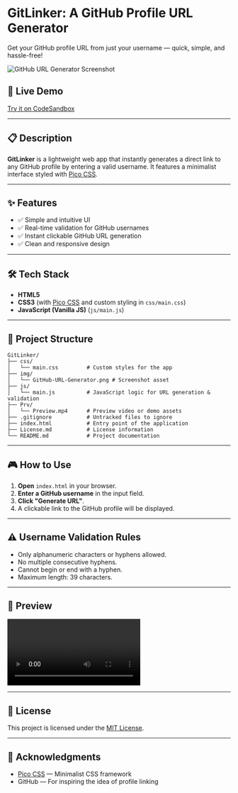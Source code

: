 # GitLinker: A GitHub Profile URL Generator

Get your GitHub profile URL from just your username — quick, simple, and hassle-free!

![GitHub URL Generator Screenshot](img/GitHub-URL-Generator.png)

## 🚀 Live Demo

[Try it on CodeSandbox](https://codesandbox.io/p/devbox/ng1-1-forked-ljtzsg)

<!-- Replace above with your deployed URL if/when hosting on GitHub Pages or elsewhere -->

---

## 📋 Description

**GitLinker** is a lightweight web app that instantly generates a direct link to any GitHub profile by entering a valid username. It features a minimalist interface styled with [Pico CSS](https://picocss.com/).

---

## ✨ Features

- ✅ Simple and intuitive UI
- ✅ Real-time validation for GitHub usernames
- ✅ Instant clickable GitHub URL generation
- ✅ Clean and responsive design

---

## 🛠️ Tech Stack

- **HTML5**
- **CSS3** (with [Pico CSS](https://picocss.com/) and custom styling in `css/main.css`)
- **JavaScript (Vanilla JS)** (`js/main.js`)

---

## 📂 Project Structure

```
GitLinker/
├── css/
│   └── main.css         # Custom styles for the app
├── img/
│   └── GitHub-URL-Generator.png # Screenshot asset
├── js/
│   └── main.js          # JavaScript logic for URL generation & validation
├── Prv/
│   └── Preview.mp4      # Preview video or demo assets
├── .gitignore           # Untracked files to ignore
├── index.html           # Entry point of the application
├── License.md           # License information
└── README.md            # Project documentation
```

---

## 🎮 How to Use

1. **Open** `index.html` in your browser.
2. **Enter a GitHub username** in the input field.
3. **Click "Generate URL"**.
4. A clickable link to the GitHub profile will be displayed.

---

## ⚠️ Username Validation Rules

- Only alphanumeric characters or hyphens allowed.
- No multiple consecutive hyphens.
- Cannot begin or end with a hyphen.
- Maximum length: 39 characters.

---

## 📸 Preview

![Preview](Prv/Preview.mp4)

---

## 📝 License

This project is licensed under the [MIT License](./License.md).

---

## 🙌 Acknowledgments

- [Pico CSS](https://picocss.com/) — Minimalist CSS framework
- GitHub — For inspiring the idea of profile linking
